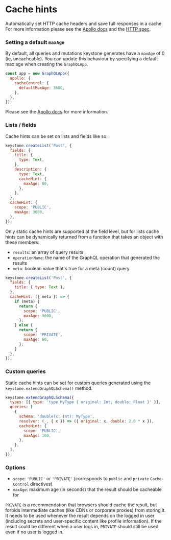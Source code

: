 <!--[meta]
section: guides
title: Cache hints
subSection: advanced
[meta]-->

# Cache hints

Automatically set HTTP cache headers and save full responses in a cache. For more information please see the [Apollo docs](https://www.apollographql.com/docs/apollo-server/performance/caching/) and the [HTTP spec](https://tools.ietf.org/html/rfc7234#section-5.2.2/).

### Setting a default `maxAge`

By default, all queries and mutations keystone generates have a `maxAge` of 0 (ie, uncacheable). You can update this behaviour by specifying a default max age when creating the `GraphQLApp`.

```javascript
const app = new GraphQLApp({
  apollo: {
    cacheControl: {
      defaultMaxAge: 3600,
    },
  },
});
```

Please see the [Apollo docs](https://www.apollographql.com/docs/apollo-server/performance/caching/#setting-a-default-maxage) for more information.

### Lists / fields

Cache hints can be set on lists and fields like so:

```javascript
keystone.createList('Post', {
  fields: {
    title: {
      type: Text,
    },
    description: {
      type: Text,
      cacheHint: {
        maxAge: 80,
      },
    },
  },
  cacheHint: {
    scope: 'PUBLIC',
    maxAge: 3600,
  },
});
```

Only static cache hints are supported at the field level, but for lists cache hints can be dynamically returned from a function that takes an object with these members:

- `results`: an array of query results
- `operationName`: the name of the GraphQL operation that generated the results
- `meta`: boolean value that's true for a meta (count) query

```javascript
keystone.createList('Post', {
  fields: {
    title: { type: Text },
  },
  cacheHint: ({ meta }) => {
    if (meta) {
      return {
        scope: 'PUBLIC',
        maxAge: 3600,
      };
    } else {
      return {
        scope: 'PRIVATE',
        maxAge: 60,
      };
    }
  },
});
```

### Custom queries

Static cache hints can be set for custom queries generated using the `keystone.extendGraphQLSchema()` method.

```javascript
keystone.extendGraphQLSchema({
  types: [{ type: 'type MyType { original: Int, double: Float }' }],
  queries: [
    {
      schema: 'double(x: Int): MyType',
      resolver: (_, { x }) => ({ original: x, double: 2.0 * x }),
      cacheHint: {
        scope: 'PUBLIC',
        maxAge: 100,
      },
    },
  ],
});
```

### Options

- `scope`: `'PUBLIC'` or `'PRIVATE'` (corresponds to `public` and `private` `Cache-Control` directives)
- `maxAge`: maximum age (in seconds) that the result should be cacheable for

`PRIVATE` is a recommendation that browsers should cache the result, but forbids intermediate caches (like CDNs or corporate proxies) from storing it. It needs to be used whenever the result depends on the logged in user (including secrets and user-specific content like profile information). If the result could be different when a user logs in, `PRIVATE` should still be used even if no user is logged in.

